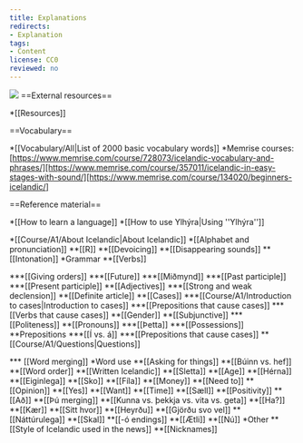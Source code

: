 ```yaml
---
title: Explanations
redirects:
- Explanation
tags:
- Content
license: CC0
reviewed: no
---
```


<Image src="Landmannalaugar2.jpg"/>
==External resources==

*[[Resources]]

==Vocabulary==

*[[Vocabulary/All|List of 2000 basic vocabulary words]]
*Memrise courses: [https://www.memrise.com/course/728073/icelandic-vocabulary-and-phrases/][https://www.memrise.com/course/357011/icelandic-in-easy-stages-with-sound/][https://www.memrise.com/course/134020/beginners-icelandic/]

==Reference material==

*[[How to learn a language]]
*[[How to use Ylhýra|Using ''Ylhýra'']]
<!--*[[:Category:Content|List of all pages]]-->
*[[Course/A1/About Icelandic|About Icelandic]]
*[[Alphabet and pronunciation]] <level level="a1"/>
**[[R]] <level level="a1"/>
**[[Devoicing]] <level level="a1"/>
**[[Disappearing sounds]] <level level="a1"/>
**[[Intonation]] <level level="a2"/>
*Grammar
**[[Verbs]]
<!--***[[Að vera]]-->
***[[Giving orders]] <level level="b1"/>
***[[Future]] <level level="a2"/>
***[[Miðmynd]] <level level="b1"/>
***[[Past participle]] <level level="a1"/>
***[[Present participle]] <level level="b1"/>
**[[Adjectives]]
***[[Strong and weak declension]] <level level="b1"/>
**[[Definite article]] <level level="a1"/>
**[[Cases]] <level level="a1"/>
***[[Course/A1/Introduction to cases|Introduction to cases]]
***[[Prepositions that cause cases]]
***[[Verbs that cause cases]]
**[[Gender]] <level level="a1"/>
**[[Subjunctive]] <level level="b1"/>
***[[Politeness]] <level level="a2"/>
**[[Pronouns]] <level level="a1"/>
***[[Þetta]] <level level="a1"/>
***[[Possessions]] <level level="a1"/>
**Prepositions
***[[Í vs. á]] <level level="a1"/>
***[[Prepositions that cause cases]] <level level="a1"/>
** [[Course/A1/Questions|Questions]]
<!--*** [[Questions|Word flipping]] <level level="a1"/>-->
*** [[Word merging]] <level level="a1"/>
*Word use
**[[Asking for things]] <level level="a1"/>
**[[Búinn vs. hef]] <level level="a1"/>
**[[Word order]] <level level="a1"/>
**[[Written Icelandic]] <level level="b1"/>
**[[Sletta]] <level level="a1"/>
**[[Age]] <level level="a2"/>
**[[Hérna]] <level level="a1"/>
**[[Eiginlega]] <level level="b2"/>
**[[Sko]] <level level="a2"/>
**[[Fíla]] <level level="a1"/>
**[[Money]] <level level="a1"/>
**[[Need to]] <level level="a1"/>
**[[Opinion]] <level level="a1"/>
**[[Yes]] <level level="a1"/>
**[[Want]] <level level="a1"/>
**[[Time]] <level level="a1"/>
**[[Sæll]] <level level="a1"/>
**[[Positivity]] <level level="a1"/>
**[[Að]] <level level="a1"/>
**[[Þú merging]] <level level="a1"/>
**[[Kunna vs. þekkja vs. vita vs. geta]] <level level="a1"/>
**[[Ha?]] <level level="a1"/>
**[[Kær]] <level level="a1"/>
**[[Sitt hvor]] <level level="b2"/>
**[[Heyrðu]] <level level="a1"/>
**[[Gjörðu svo vel]] <level level="a2"/>
**[[Náttúrulega]] <level level="a2"/>
**[[Skal]] <level level="b2"/>
**[[-ó endings]] <level level="b1"/>
**[[Ætli]] <level level="c1"/>
**[[Nú]] <level level="a2"/>
*Other
**[[Style of Icelandic used in the news]] <level level="b2"/>
**[[Nicknames]] <level level="c1"/>
<!--Linguistic purism-->

